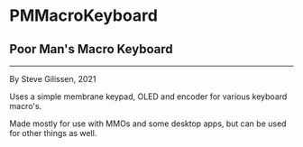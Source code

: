 # PMMacroKeyboard
## Poor Man's Macro Keyboard

-------------------------
By Steve Gilissen, 2021

Uses a simple membrane keypad, OLED and encoder for
various keyboard macro's. 

Made mostly for use with MMOs and some desktop apps,
but can be used for other things as well.

